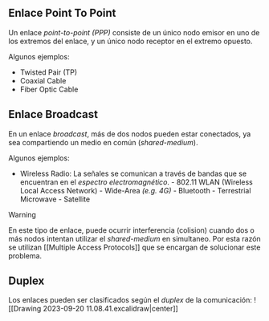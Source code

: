 ## Enlace Point To Point
Un enlace *point-to-point (PPP)* consiste de un único nodo emisor en uno de los extremos del enlace, y un único nodo receptor en el extremo opuesto.

Algunos ejemplos:
 - Twisted Pair (TP)
 - Coaxial Cable
 - Fiber Optic Cable

## Enlace Broadcast
En un enlace *broadcast*, más de dos nodos pueden estar conectados, ya sea compartiendo un medio en común (*shared-medium*).

Algunos ejemplos:
- Wireless Radio: La señales se comunican a través de bandas que se encuentran en el *espectro electromagnético*.
		- 802.11 WLAN (Wireless Local Access Network)
		- Wide-Area *(e.g. 4G)*
		- Bluetooth
		- Terrestrial Microwave
		- Satellite 

>[!warning]
>En este tipo de enlace, puede ocurrir interferencia (colision) cuando dos o más nodos intentan utilizar el *shared-medium* en simultaneo. Por esta razón se utilizan [[Multiple Access Protocols]] que se encargan de solucionar este problema.

## Duplex
Los enlaces pueden ser clasificados según el *duplex* de la comunicación:
![[Drawing 2023-09-20 11.08.41.excalidraw|center]]
